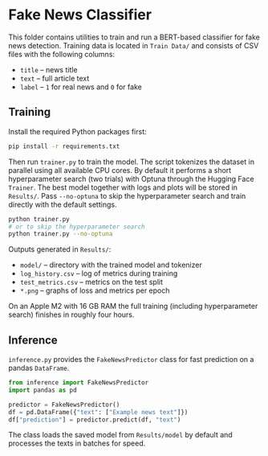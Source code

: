 # Fake News Classifier

This folder contains utilities to train and run a BERT-based classifier for fake news detection. Training data is located in `Train Data/` and consists of CSV files with the following columns:

- `title` – news title
- `text` – full article text
- `label` – `1` for real news and `0` for fake

## Training

Install the required Python packages first:

```bash
pip install -r requirements.txt
```

Then run `trainer.py` to train the model. The script tokenizes the dataset in parallel using all available CPU cores. By default it performs a short hyperparameter search (two trials) with Optuna through the Hugging Face `Trainer`. The best model together with logs and plots will be stored in `Results/`. Pass `--no-optuna` to skip the hyperparameter search and train directly with the default settings.

```bash
python trainer.py
# or to skip the hyperparameter search
python trainer.py --no-optuna
```

Outputs generated in `Results/`:

- `model/` – directory with the trained model and tokenizer
- `log_history.csv` – log of metrics during training
- `test_metrics.csv` – metrics on the test split
- `*.png` – graphs of loss and metrics per epoch

On an Apple M2 with 16 GB RAM the full training (including hyperparameter search)
finishes in roughly four hours.

## Inference

`inference.py` provides the `FakeNewsPredictor` class for fast prediction on a pandas `DataFrame`.

```python
from inference import FakeNewsPredictor
import pandas as pd

predictor = FakeNewsPredictor()
df = pd.DataFrame({"text": ["Example news text"]})
df["prediction"] = predictor.predict(df, "text")
```

The class loads the saved model from `Results/model` by default and processes the texts in batches for speed.

